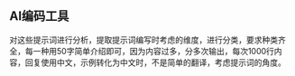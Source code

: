 ## AI编码工具
对这些提示词进行分析，提取提示词编写时考虑的维度，进行分类，要求种类齐全，每一种用50字简单介绍即可，因为内容过多，分多次输出，每次1000行内容，回复使用中文，示例转化为中文时，不是简单的翻译，考虑提示词的角度。